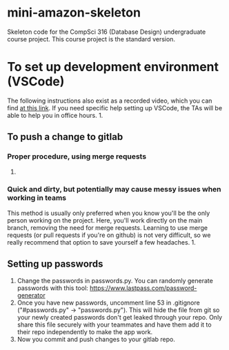 # mini-amazon-skeleton

Skeleton code for the CompSci 316 (Database Design) undergraduate course project. This course project is the standard version.


# To set up development environment (VSCode)
The following instructions also exist as a recorded video, which you can find [at this link](http:www.example.com). If you need specific help setting up VSCode, the TAs will be able to help you in office hours.
1. 

## To push a change to gitlab
### Proper procedure, using merge requests
1. 
### Quick and dirty, but potentially may cause messy issues when working in teams
This method is usually only preferred when you know you'll be the only person working on the project. Here, you'll work directly on the main branch, removing the need for merge requests. Learning to use merge requests (or pull requests if you're on github) is not very difficult, so we really recommend that option to save yourself a few headaches.
1. 

## Setting up passwords
1. Change the passwords in passwords.py. You can randomly generate passwords with this tool: https://www.lastpass.com/password-generator
2. Once you have new passwords, uncomment line 53 in .gitignore ("#passwords.py" -> "passwords.py"). This will hide the file from git so your newly created passwords don't get leaked through your repo. Only share this file securely with your teammates and have them add it to their repo independently to make the app work.
3. Now you commit and push changes to your gitlab repo.